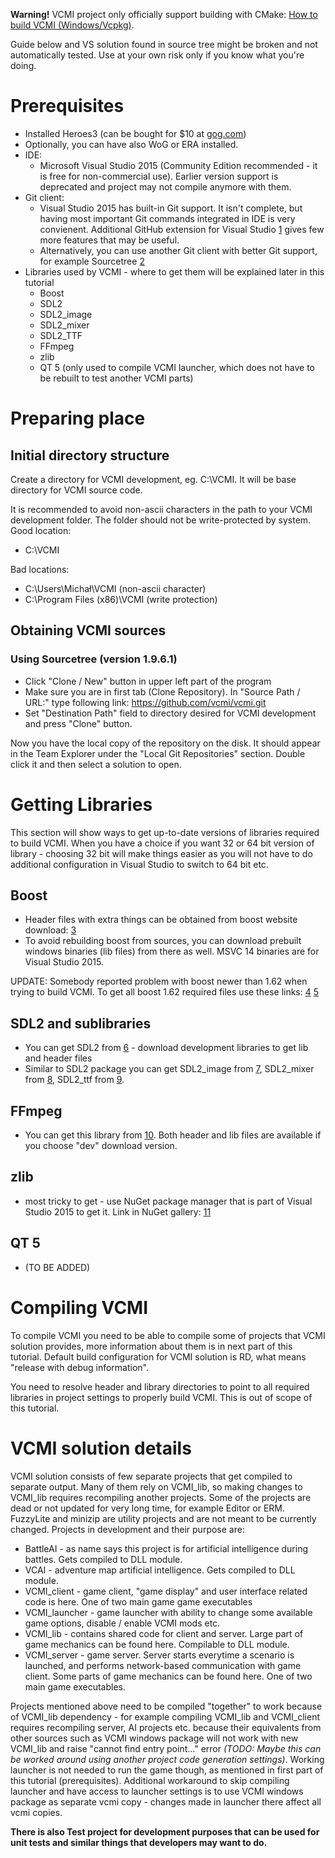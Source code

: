 **Warning!** VCMI project only officially support building with CMake:
[How to build VCMI
(Windows/Vcpkg)](How_to_build_VCMI_(Windows/Vcpkg) "wikilink").

Guide below and VS solution found in source tree might be broken and not
automatically tested. Use at your own risk only if you know what you're
doing.

# Prerequisites

-   Installed Heroes3 (can be bought for $10 at
    [gog.com](http://www.gog.com/en/gamecard/heroes_of_might_and_magic_3_complete_edition/))
-   Optionally, you can have also WoG or ERA installed.
-   IDE:
    -   Microsoft Visual Studio 2015 (Community Edition recommended - it
        is free for non-commercial use). Earlier version support is
        deprecated and project may not compile anymore with them.
-   Git client:
    -   Visual Studio 2015 has built-in Git support. It isn't complete,
        but having most important Git commands integrated in IDE is very
        convienent. Additional GitHub extension for Visual Studio
        [1](https://visualstudio.github.com/) gives few more features
        that may be useful.
    -   Alternatively, you can use another Git client with better Git
        support, for example Sourcetree
        [2](https://www.sourcetreeapp.com/)
-   Libraries used by VCMI - where to get them will be explained later
    in this tutorial
    -   Boost
    -   SDL2
    -   SDL2_image
    -   SDL2_mixer
    -   SDL2_TTF
    -   FFmpeg
    -   zlib
    -   QT 5 (only used to compile VCMI launcher, which does not have to
        be rebuilt to test another VCMI parts)

# Preparing place

## Initial directory structure

Create a directory for VCMI development, eg. C:\VCMI. It will be base
directory for VCMI source code.

It is recommended to avoid non-ascii characters in the path to your VCMI
development folder. The folder should not be write-protected by system.
Good location:

-   C:\VCMI

Bad locations:

-   C:\Users\Michał\VCMI (non-ascii character)
-   C:\Program Files (x86)\VCMI (write protection)

## Obtaining VCMI sources

### Using Sourcetree (version 1.9.6.1)

-   Click "Clone / New" button in upper left part of the program
-   Make sure you are in first tab (Clone Repository). In "Source Path /
    URL:" type following link: <https://github.com/vcmi/vcmi.git>
-   Set "Destination Path" field to directory desired for VCMI
    development and press "Clone" button.

Now you have the local copy of the repository on the disk. It should
appear in the Team Explorer under the "Local Git Repositories" section.
Double click it and then select a solution to open.

# Getting Libraries

This section will show ways to get up-to-date versions of libraries
required to build VCMI. When you have a choice if you want 32 or 64 bit
version of library - choosing 32 bit will make things easier as you will
not have to do additional configuration in Visual Studio to switch to 64
bit etc.

## Boost

-   Header files with extra things can be obtained from boost website
    download: [3](http://www.boost.org/users/download/)
-   To avoid rebuilding boost from sources, you can download prebuilt
    windows binaries (lib files) from there as well. MSVC 14 binaries
    are for Visual Studio 2015.

UPDATE: Somebody reported problem with boost newer than 1.62 when trying
to build VCMI. To get all boost 1.62 required files use these links:
[4](https://sourceforge.net/projects/boost/files/boost/1.62.0/boost_1_62_0.7z/download)
[5](https://sourceforge.net/projects/boost/files/boost-binaries/1.62.0/boost_1_62_0-msvc-14.0-32.exe/download)

## SDL2 and sublibraries

-   You can get SDL2 from [6](http://libsdl.org/download-2.0.php) -
    download development libraries to get lib and header files
-   Similar to SDL2 package you can get SDL2_image from
    [7](https://www.libsdl.org/projects/SDL_image/), SDL2_mixer from
    [8](https://www.libsdl.org/projects/SDL_mixer/), SDL2_ttf from
    [9](https://www.libsdl.org/projects/SDL_ttf/).

## FFmpeg

-   You can get this library from
    [10](https://ffmpeg.zeranoe.com/builds/). Both header and lib files
    are available if you choose "dev" download version.

## zlib

-   most tricky to get - use NuGet package manager that is part of
    Visual Studio 2015 to get it. Link in NuGet gallery:
    [11](https://www.nuget.org/packages/zlib/)

## QT 5

-   (TO BE ADDED)

# Compiling VCMI

To compile VCMI you need to be able to compile some of projects that
VCMI solution provides, more information about them is in next part of
this tutorial. Default build configuration for VCMI solution is RD, what
means "release with debug information".

You need to resolve header and library directories to point to all
required libraries in project settings to properly build VCMI. This is
out of scope of this tutorial.

# VCMI solution details

VCMI solution consists of few separate projects that get compiled to
separate output. Many of them rely on VCMI_lib, so making changes to
VCMI_lib requires recompiling another projects. Some of the projects are
dead or not updated for very long time, for example Editor or ERM.
FuzzyLite and minizip are utility projects and are not meant to be
currently changed. Projects in development and their purpose are:

-   BattleAI - as name says this project is for artificial intelligence
    during battles. Gets compiled to DLL module.
-   VCAI - adventure map artificial intelligence. Gets compiled to DLL
    module.
-   VCMI_client - game client, "game display" and user interface related
    code is here. One of two main game game executables
-   VCMI_launcher - game launcher with ability to change some available
    game options, disable / enable VCMI mods etc.
-   VCMI_lib - contains shared code for client and server. Large part of
    game mechanics can be found here. Compilable to DLL module.
-   VCMI_server - game server. Server starts everytime a scenario is
    launched, and performs network-based communication with game client.
    Some parts of game mechanics can be found here. One of two main game
    executables.

Projects mentioned above need to be compiled "together" to work because
of VCMI_lib dependency - for example compiling VCMI_lib and VCMI_client
requires recompiling server, AI projects etc. because their equivalents
from other sources such as VCMI windows package will not work with new
VCMI_lib and raise "cannot find entry point..." error *(TODO: Maybe this
can be worked around using another project code generation settings)*.
Working launcher is not needed to run the game though, as mentioned in
first part of this tutorial (prerequisites). Additional workaround to
skip compiling launcher and have access to launcher settings is to use
VCMI windows package as separate vcmi copy - changes made in launcher
there affect all vcmi copies.

**There is also Test project for development purposes that can be used
for unit tests and similar things that developers may want to do.**